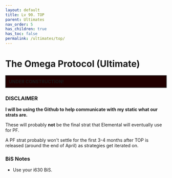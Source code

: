 ```yaml
---
layout: default
title: Lv 90. TOP
parent: Ultimates
nav_order: 5
has_children: true
has_toc: false
permalink: /ultimates/top/
---
```


# The Omega Protocol (Ultimate)

<div style="background-color: #200 ; padding: 10px; border: 1px solid;">
<b>UNDER CONSTRUCTION!</b>
</div>

### DISCLAIMER

**I will be using the Github to help communicate with my static what our strats are.**

These will probably **not** be the final strat that Elemental will eventually use for PF.

A PF strat probably won't settle for the first 3-4 months after TOP is released (around the end of April) as strategies get iterated on.

### BiS Notes

- Use your i630 BiS.

